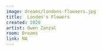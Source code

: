 ```yaml
---
image: dreams/londons-flowsers.jpg
title:  London's Flowers
created: 2020
artist: Owen Zanzal
room: Dreams
link: NA
---
```

